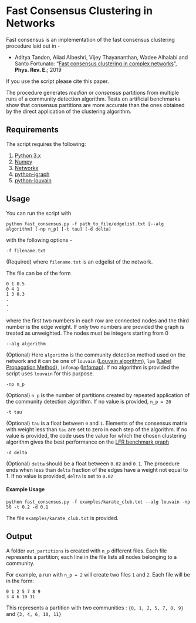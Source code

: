 # Fast Consensus Clustering in Networks

Fast consensus is an implementation of the fast consensus clustering procedure laid out in - 

* Aditya Tandon, Aiiad Albeshri, Vijey Thayananthan, Wadee Alhalabi and Santo Fortunato: “[Fast consensus clustering in complex networks](https://arxiv.org/pdf/1902.04014.pdf)”, **Phys. Rev. E.**; 2019

If you use the script please cite this paper.
 
The procedure generates *median* or *consensus* partitions from multiple runs of a community detection algorithm. Tests on artificial benchmarks show that consensus partitions are more accurate than the ones obtained by the direct application of the clustering algorithm.

## Requirements

The script requires the following:

1. [Python 3.x](https://www.python.org/downloads/) 
2. [Numpy](http://www.numpy.org/)
3. [Networkx](https://networkx.github.io/)
4. [python-igraph](https://igraph.org/python/)
5. [python-louvain](https://github.com/taynaud/python-louvain)

## Usage

You can run the script with 

```
python fast_consensus.py -f path_to_file/edgelist.txt [--alg algorithm] [-np n_p] [-t tau] [-d delta]
```

with the following options -
```
-f filename.txt
```
(Required) where `filename.txt` is an edgelist of the network.

The file can be of the form 
```
0 1 0.5
0 4 1
1 3 0.3
.
.
.
```

where the first two numbers in each row are connected nodes and the third number is the edge weight. If only two numbers are provided the graph is treated as unweighted. The nodes must be integers starting from 0


```
--alg algorithm
```
(Optional) Here `algorithm` is the community detection method used on the network and it can be one of `louvain` ([Louvain algorithm](https://arxiv.org/abs/0803.0476)), `lpm` ([Label Propagation Method](https://arxiv.org/abs/0709.2938)), `infomap` ([Infomap](http://www.mapequation.org/code.html)). If no algorithm is provided the script uses `louvain` for this purpose. 

```
-np n_p
```
(Optional) `n_p` is the number of partitions created by repeated application of the community detection algorithm. If no value is provided, `n_p = 20`

```
-t tau
```
(Optional) `tau` is a float between `0` and `1`. Elements of the consensus matrix with weight less than `tau` are set to zero in each step of the algorithm. If no value is provided, the code uses the value for which the chosen clustering algorithm gives the best performance on the [LFR benchmark graph](https://arxiv.org/abs/0805.4770) 

```
-d delta
```
(Optional) `delta` should be a float between `0.02` and `0.1`. The procedure ends when less than `delta` fraction of the edges have a weight not equal to 1. If no value is provided, `delta` is set to `0.02`


#### Example Usage

```
python fast_consensus.py -f examples/karate_club.txt --alg louvain -np 50 -t 0.2 -d 0.1
```

The file `examples/karate_club.txt` is provided. 


## Output
A folder `out_partitions` is created with `n_p` different files. Each file represents a partition; each line in the file lists all nodes belonging to a community.

For example, a run with `n_p = 2` will create two files `1` and `2`. Each file will be in the form:
```
0 1 2 5 7 8 9
3 4 6 10 11
```
This represents a partition with two communities : `{0, 1, 2, 5, 7, 8, 9}` and `{3, 4, 6, 10, 11}`
